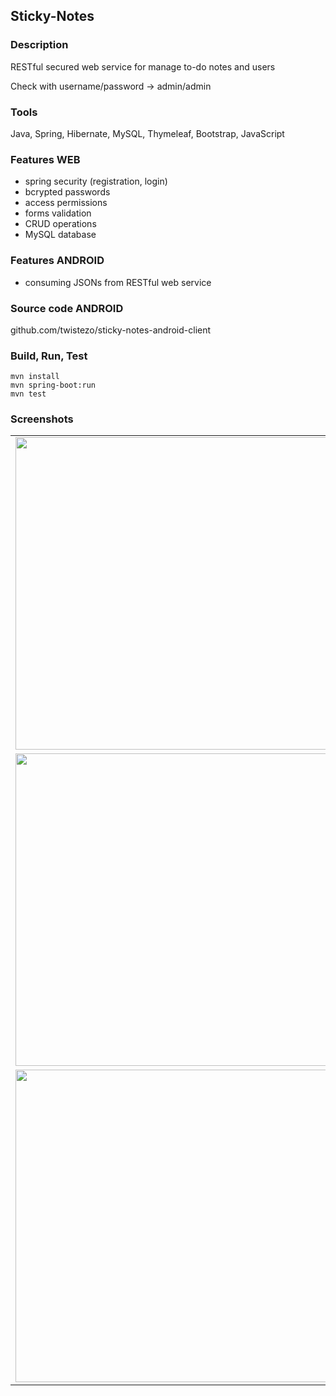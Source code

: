 ## Sticky-Notes

### Description
RESTful secured web service for manage to-do notes and users

Check with username/password -> admin/admin

### Tools
Java, Spring, Hibernate, MySQL, Thymeleaf, Bootstrap, JavaScript

### Features WEB
- spring security (registration, login)
- bcrypted passwords
- access permissions
- forms validation
- CRUD operations
- MySQL database

### Features ANDROID
- consuming JSONs from RESTful web service

### Source code ANDROID
github.com/twistezo/sticky-notes-android-client

### Build, Run, Test
```
mvn install
mvn spring-boot:run
mvn test
```

### Screenshots


<table>
    <tr>
        <td>
            <img src="https://i.imgur.com/9bdYdUr.png" width="500">
        </td>
    </tr>
    <tr>
        <td>
            <img src="http://i.imgur.com/GNY490G.png" width="500">
        </td>
        <td>
            <img src="http://i.imgur.com/Z7EzZtR.png" width="500">
        </td>
    </tr>
    </tr>
    <tr>
        <td>
            <img src="http://i.imgur.com/0DWk564.png" width="500">
        </td>
        <td>
            <img src="http://i.imgur.com/icBlMS3.png" width="500">
        </td>
    </tr>
</table>






</table>